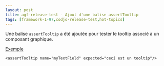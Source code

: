 ```yaml
---
layout: post
title: agf-release-test - Ajout d'une balise assertTooltip
tags: [framework-1-97,codjo-release-test,hot-topics]
---
```

Une balise ```assertTooltip``` a été ajoutée pour tester le tooltip associé à un composant graphique.

<u>Exemple</u>
```
<assertTooltip name="myTextField" expected="ceci est un tooltip"/>
```
